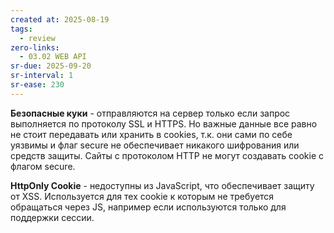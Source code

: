 ```yaml
---
created at: 2025-08-19
tags:
  - review
zero-links:
  - 03.02 WEB API
sr-due: 2025-09-20
sr-interval: 1
sr-ease: 230
---
```

**Безопасные куки** - отправляются на сервер только если запрос выполняется по протоколу SSL и HTTPS. Но важные данные все равно не стоит передавать или хранить в cookies, т.к. они сами по себе уязвимы и флаг secure не обеспечивает никакого шифрования или средств защиты. Сайты с протоколом HTTP не могут создавать cookie с флагом secure.

**HttpOnly Cookie** - недоступны из JavaScript, что обеспечивает защиту от XSS. Используется для тех cookie к которым не требуется обращаться через JS, например если используются только для поддержки сессии.